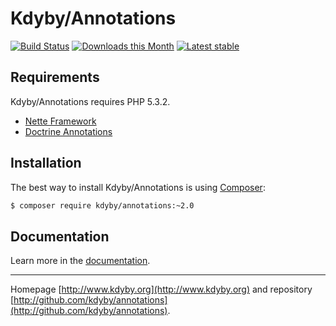 Kdyby/Annotations
======

[![Build Status](https://travis-ci.org/Kdyby/Annotations.svg?branch=master)](https://travis-ci.org/Kdyby/Annotations)
[![Downloads this Month](https://img.shields.io/packagist/dm/kdyby/annotations.svg)](https://packagist.org/packages/kdyby/annotations)
[![Latest stable](https://img.shields.io/packagist/v/kdyby/annotations.svg)](https://packagist.org/packages/kdyby/annotations)


Requirements
------------

Kdyby/Annotations requires PHP 5.3.2.

- [Nette Framework](https://github.com/nette/nette)
- [Doctrine Annotations](https://github.com/doctrine/annotations)


Installation
------------

The best way to install Kdyby/Annotations is using  [Composer](http://getcomposer.org/):

```sh
$ composer require kdyby/annotations:~2.0
```


Documentation
------------

Learn more in the [documentation](https://github.com/Kdyby/Annotations/blob/master/docs/en/index.md).


-----

Homepage [http://www.kdyby.org](http://www.kdyby.org) and repository [http://github.com/kdyby/annotations](http://github.com/kdyby/annotations).
